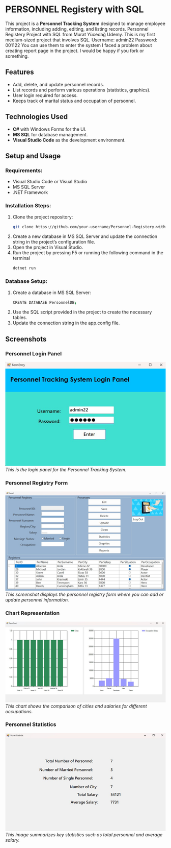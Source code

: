 # PERSONNEL Registery with SQL

This project is a **Personnel Tracking System** designed to manage employee information, including adding, editing, and listing records.
Personnel Registery Project with SQL from Murat Yücedağ Udemy. This is my first medium-sized project that involves SQL.
Username: admin22
Password: 001122
You can use them to enter the system
I faced a problem about creating report page in the project. I would be happy if you fork or something.

## Features
- Add, delete, and update personnel records.
- List records and perform various operations (statistics, graphics).
- User login required for access.
- Keeps track of marital status and occupation of personnel.

## Technologies Used
- **C#** with Windows Forms for the UI.
- **MS SQL** for database management.
- **Visual Studio Code** as the development environment.

## Setup and Usage

### Requirements:
- Visual Studio Code or Visual Studio
- MS SQL Server
- .NET Framework

### Installation Steps:
1. Clone the project repository:
   ```bash
   git clone https://github.com/your-username/Personnel-Registery-with-SQL.git
2. Create a new database in MS SQL Server and update the connection string in the project’s configuration file.
3. Open the project in Visual Studio.
4. Run the project by pressing F5 or running the following command in the terminal
   ```bash
   dotnet run

### Database Setup:
1. Create a database in MS SQL Server:
   ```bash
   CREATE DATABASE PersonnelDB;
   ```
2. Use the SQL script provided in the project to create the necessary tables.
3. Update the connection string in the app.config file.

## Screenshots

### Personnel Login Panel
![Login Panel](images/signin.jpg)
*This is the login panel for the Personnel Tracking System.*

### Personnel Registry Form
![Personnel Registry](images/form1.jpg)
*This screenshot displays the personnel registry form where you can add or update personnel information.*

### Chart Representation
![Occupation and Cities Chart](images/formchart.jpg)
*This chart shows the comparison of cities and salaries for different occupations.*

### Personnel Statistics
![Personnel Statistics](images/statistic.jpg)
*This image summarizes key statistics such as total personnel and average salary.*
